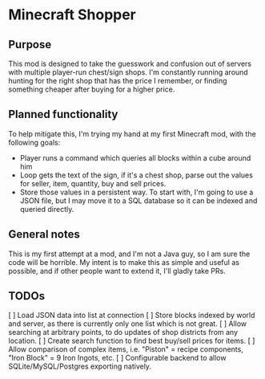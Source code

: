 # Minecraft Shopper

## Purpose

This mod is designed to take the guesswork and confusion out of servers with
multiple player-run chest/sign shops. I'm constantly running around hunting for
the right shop that has the price I remember, or finding something cheaper
after buying for a higher price.

## Planned functionality

To help mitigate this, I'm trying my hand at my first Minecraft mod, with the
following goals:

- Player runs a command which queries all blocks within a cube around him
- Loop gets the text of the sign, if it's a chest shop, parse out the values
for seller, item, quantity, buy and sell prices.
- Store those values in a persistent way. To start with, I'm going to use a
JSON file, but I may move it to a SQL database so it can be indexed and queried
directly.

## General notes

This is my first attempt at a mod, and I'm not a Java guy, so I am sure the code
will be horrible. My intent is to make this as simple and useful as possible, and
if other people want to extend it, I'll gladly take PRs.

## TODOs

[ ] Load JSON data into list at connection
[ ] Store blocks indexed by world and server, as there is currently only one list which is not great.
[ ] Allow searching at arbitrary points, to do updates of shop districts from any location.
[ ] Create search function to find best buy/sell prices for items.
[ ] Allow comparison of complex items, i.e. "Piston" = recipe components, "Iron Block" = 9 Iron Ingots, etc.
[ ] Configurable backend to allow SQLite/MySQL/Postgres exporting natively.
